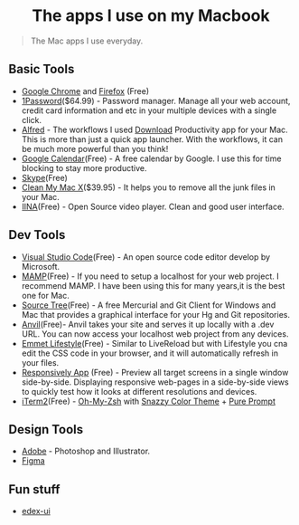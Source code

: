 <h1 align="center">The apps I use on my Macbook </h1>
<blockquote> The Mac apps I use everyday.</blockquote>

Basic Tools
------
* [Google Chrome](https://www.google.com/intl/en/chrome/browser/desktop/index.html) and [Firefox](https://www.mozilla.org/en-US/firefox/new/) (Free)
* [1Password](https://1password.com/)($64.99) - Password manager. Manage all your web account, credit card information and etc in your multiple devices with a single click.
* [Alfred](https://www.alfredapp.com) - The workflows I used [Download](https://pan.baidu.com/s/1nv8Hrkt) 
Productivity app for your Mac. This is more than just a quick app launcher. With the workflows, it can be much more powerful than you think!
* [Google Calendar](https://calendar.google.com/)(Free) - A free calendar by Google. I use this for time blocking to stay more productive.
* [Skype](https://www.skype.com/en/download-skype/skype-for-computer/)(Free)
* [Clean My Mac X](http://macpaw.com/cleanmymac)($39.95) - It helps you to remove all the junk files in your Mac.
* [IINA](https://iina.io/)(Free) - Open Source video player. Clean and good user interface. 


Dev Tools
------
* [Visual Studio Code](https://code.visualstudio.com/)(Free) - An open source code editor develop by Microsoft.
* [MAMP](https://www.mamp.info/)(Free) - If you need to setup a localhost for your web project. I recommend MAMP. I have been using this for many years,it is the best one for Mac.  
* [Source Tree](https://www.sourcetreeapp.com/)(Free) - A free Mercurial and Git Client for Windows and Mac that provides a graphical interface for your Hg and Git repositories.
* [Anvil](http://anvilformac.com/)(Free)- Anvil takes your site and serves it up locally with a .dev URL. You can now access your localhost web project from any devices.
* [Emmet Lifestyle](http://livestyle.io)(Free) - Similar to LiveReload but with Lifestyle you cna edit the CSS code in your browser, and it will automatically refresh in your files. 
* [Responsively App](https://responsively.app/) (Free) -  Preview all target screens in a single window side-by-side. Displaying responsive web-pages in a side-by-side views to quickly test how it looks at different resolutions and devices.
* [iTerm2](https://iterm2.com/)(Free) - [Oh-My-Zsh](https://github.com/ohmyzsh/ohmyzsh) with [Snazzy Color Theme](https://github.com/mbadolato/iTerm2-Color-Schemes/blob/master/schemes/Snazzy.itermcolors) + [Pure Prompt](https://github.com/sindresorhus/pure)


Design Tools
------
* [Adobe](https://www.adobe.com) - Photoshop and Illustrator.
* [Figma](https://www.figma.com) 

Fun stuff
------
* [edex-ui](https://github.com/GitSquared/edex-ui)
